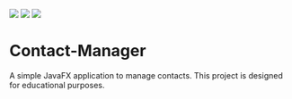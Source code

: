 ![](https://img.shields.io/badge/Programming_Language-Java-green.svg)
![](https://img.shields.io/badge/Release-0.1.0-red.svg)
![](https://img.shields.io/badge/Status-Untested-red.svg)

# Contact-Manager
A simple JavaFX application to manage contacts. This project is designed for educational purposes.
